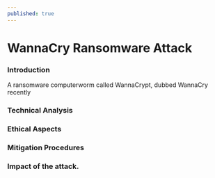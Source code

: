 ```yaml
---
published: true
---
```

WannaCry Ransomware Attack 
=========================

### Introduction ###
A ransomware computerworm called WannaCrypt, dubbed WannaCry recently 
### Technical Analysis ###

### Ethical Aspects ###

### Mitigation Procedures ###

### Impact of the attack. ###
